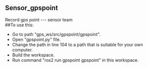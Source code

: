 ## Sensor_gpspoint  
Record gps point --- sensor team  
##To use this:

-   Go to path "gps_ws/src/gpspoint/gpspoint".  
-   Open "gpspoint.py" file.  
-   Change the path in line 104 to a path that is suitable for your own computer.  
-   Build the workspace.  
-   Run command "ros2 run gpspoint gpspoint" in this workspace.  
